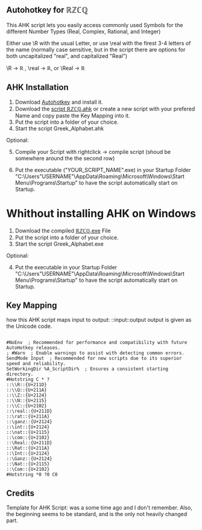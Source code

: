 ## Autohotkey for ℝℤℂℚ

This AHK script lets you easily access commonly used Symbols for the different Number Types (Real, Complex, Rational, and Integer)

Either use \\R with the usual Letter, or use \real with the firest 3-4 letters of the name (normally case sensitive, but in the script there are options for both uncapitalized "real", and capitalized "Real")

\\R → ℝ , \real → ℝ, or \Real → ℝ

## AHK Installation

  1. Download [Autohotkey](https://www.autohotkey.com/download/) and install it. 
  2. Download the [script ℝℤℂℚ.ahk](https://github.com/PCBaum/ahk_Number_Types/blob/main/%E2%84%9D%E2%84%A4%E2%84%82%E2%84%9A.ahk)
   or create a new script with your prefered Name and copy paste the Key Mapping into it.
  3. Put the script into a folder of your choice. 
  4. Start the script Greek_Alphabet.ahk 
  
  Optional: 
  
  5. Compile your Script with rightclick → compile script (shoud be somewhere around the the second row)
  
  6. Put the executable ("YOUR_SCRIPT_NAME".exe) in your Startup Folder "C:\Users\"USERNAME"\AppData\Roaming\Microsoft\Windows\Start Menu\Programs\Startup" to have the script automatically start on Startup.
  
  
# Whithout installing AHK on Windows

  1. Download the compiled [ℝℤℂℚ.exe](https://github.com/PCBaum/ahk_Number_Types/blob/main/%E2%84%9D%E2%84%A4%E2%84%82%E2%84%9A.exe) File
  2. Put the script into a folder of your choice.
  3. Start the script Greek_Alphabet.exe
  
  Optional:
  
  4.  Put the executable in your Startup Folder "C:\Users\"USERNAME"\AppData\Roaming\Microsoft\Windows\Start Menu\Programs\Startup" to have the script automatically start on Startup.

## Key Mapping 

how this AHK script maps input to output: 
::input::output   output is given as the Unicode code.

```

#NoEnv  ; Recommended for performance and compatibility with future AutoHotkey releases.
; #Warn  ; Enable warnings to assist with detecting common errors.
SendMode Input  ; Recommended for new scripts due to its superior speed and reliability.
SetWorkingDir %A_ScriptDir%  ; Ensures a consistent starting directory.
#Hotstring C * ?
::\\R::{U+211D}
::\\Q::{U+211A}
::\\Z::{U+2124}
::\\N::{U+2115}
::\\C::{U+2102}
::\real::{U+211D}
::\rat::{U+211A}
::\ganz::{U+2124}
::\int::{U+2124}
::\nat::{U+2115}
::\com::{U+2102}
::\Real::{U+211D}
::\Rat::{U+211A}
::\Int::{U+2124}
::\Ganz::{U+2124}
::\Nat::{U+2115}
::\Com::{U+2102}
#Hotstring *0 ?0 C0

```

## Credits

Template for AHK Script: was a some time ago and I don't remember. Also, the beginning seems to be standard, and is the only not heavily changed part.
